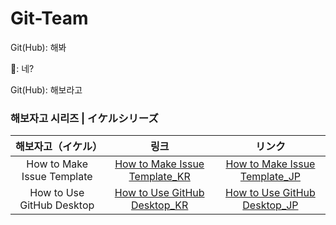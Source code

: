 # Git-Team

Git(Hub): 해봐

👤: 네?

Git(Hub): 해보라고

### 해보자고 시리즈 | イケルシリーズ

|해보자고（イケル）|링크|リンク|
|:---:|:---:|:---:|
|How to Make Issue Template|[How to Make Issue Template_KR](https://github.com/jeong-hyeonHwang/Git-Team/blob/main/How_to_Make_Issue_Template/IssueTemplate.md)|[How to Make Issue Template_JP](https://github.com/jeong-hyeonHwang/Git-Team/blob/main/How_to_Make_Issue_Template/IssueTemplate_JP.md)
|How to Use GitHub Desktop|[How to Use GitHub Desktop_KR](https://github.com/jeong-hyeonHwang/Git-Team/blob/main/How_to_Use_GitHub_Desktop/HowGitHubDesktop.md)|[How to Use GitHub Desktop_JP](https://github.com/jeong-hyeonHwang/Git-Team/blob/main/How_to_Use_GitHub_Desktop/HowGitHubDesktop_JP.md)|
